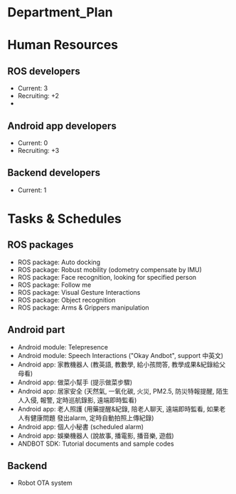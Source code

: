 # Department_Plan

# Human Resources
## ROS developers
* Current: 3
* Recruiting: +2
 *  

## Android app developers
* Current: 0
* Recruiting: +3

## Backend developers
* Current: 1

# Tasks & Schedules
## ROS packages
* ROS package: Auto docking
* ROS package: Robust mobility (odometry compensate by IMU)
* ROS package: Face recognition, looking for specified person
* ROS package: Follow me
* ROS package: Visual Gesture Interactions
* ROS package: Object recognition
* ROS package: Arms & Grippers manipulation


## Android part
* Android module: Telepresence
* Android module: Speech Interactions ("Okay Andbot", support 中英文)
* Android app: 家教機器人 (教英語, 教數學, 給小孩問答, 教學成果&紀錄給父母看)
* Android app: 做菜小幫手 (提示做菜步驟)
* Android app: 居家安全 (天然氣, 一氧化碳, 火災, PM2.5, 防災特報提醒, 陌生人入侵, 報警, 定時巡航錄影, 遠端即時監看)
* Android app: 老人照護 (用藥提醒&紀錄, 陪老人聊天, 遠端即時監看, 如果老人有健康問題 發出alarm, 定時自動拍照上傳紀錄)
* Android app: 個人小秘書 (scheduled alarm)
* Android app: 娛樂機器人 (說故事, 播電影, 播音樂, 遊戲)
* ANDBOT SDK: Tutorial documents and sample codes 

## Backend
* Robot OTA system




